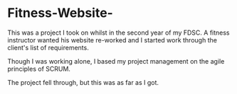 # Fitness-Website-
This was a project I took on whilst in the second year of my FDSC. A fitness instructor wanted his website re-worked and I started work through the client's list of requirements.

Though I was working alone, I based my project management on the agile principles of SCRUM. 

The project fell through, but this was as far as I got. 
